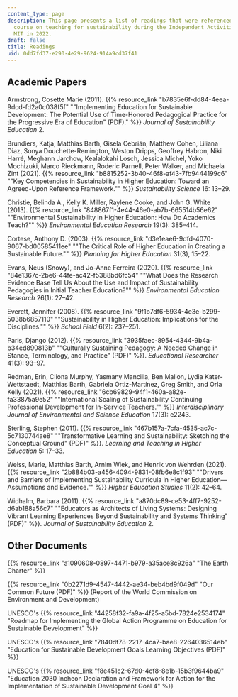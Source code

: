 ```yaml
---
content_type: page
description: This page presents a list of readings that were referenced during the
  course on teaching for sustainability during the Independent Activities Period at
  MIT in 2022.
draft: false
title: Readings
uid: 0dd7fd37-e290-4e29-9624-914a9cd37f41
---
```

## Academic Papers

Armstrong, Cosette Marie (2011). {{% resource_link "b7835e6f-dd84-4eea-9dcd-fd2a0c038f5f" "\"Implementing Education for Sustainable Development: The Potential Use of Time-Honored Pedagogical Practice for the Progressive Era of Education\" (PDF)." %}} *Journal of Sustainability Education* 2.

Brundiers, Katja, Matthias Barth, Gisela Cebrián, Matthew Cohen, Liliana Diaz, Sonya Douchette-Remington, Weston Dripps, Geoffrey Habron, Niki Harré, Meghann Jarchow, Kealalokahi Losch, Jessica Michel, Yoko Mochizuki, Marco Rieckmann, Roderic Parnell, Peter Walker, and Michaela Zint (2021). {{% resource_link "b8815252-3b40-46f8-af43-7fb9444199c6" "\"Key Competencies in Sustainability in Higher Education: Toward an Agreed-Upon Reference Framework.\"" %}} *Sustainability Science* 16: 13–29.

Christie, Belinda A., Kelly K. Miller, Raylene Cooke, and John G. White (2013). {{% resource_link "848867f1-4e44-46e0-ab7b-665514b56e62" "\"Environmental Sustainability in Higher Education: How Do Academics Teach?\"" %}} *Environmental Education Research* 19(3): 385–414.

Cortese, Anthony D. (2003). {{% resource_link "d3e1eae6-9dfd-4070-9067-bd00585411ee" "\"The Critical Role of Higher Education in Creating a Sustainable Future.\"" %}} *Planning for Higher Education* 31(3), 15–22.

Evans, Neus (Snowy), and Jo-Anne Ferreira (2020). {{% resource_link "84e1367c-2be6-44fe-ac42-f5388bd6fc54" "\"What Does the Research Evidence Base Tell Us About the Use and Impact of Sustainability Pedagogies in Initial Teacher Education?\"" %}} *Environmental Education Research* 26(1): 27–42.

Everett, Jennifer (2008). {{% resource_link "9f1b7df6-5934-4e3e-b299-5038b6857110" "\"Sustainability in Higher Education: Implications for the Disciplines.\"" %}} *School Field* 6(2): 237–251.

Paris, Django (2012). {{% resource_link "3935faec-8954-4344-9b4a-b34ed890813b" "\"Culturally Sustaining Pedagogy: A Needed Change in Stance, Terminology, and Practice\" (PDF)" %}}. *Educational Researcher* 41(3): 93–97.

Redman, Erin, Cliona Murphy, Yasmany Mancilla, Ben Mallon, Lydia Kater-Wettstaedt, Matthias Barth, Gabriela Ortiz-Martínez, Greg Smith, and Orla Kelly (2021). {{% resource_link "6cb69829-94f1-460a-a82e-fa33875a9e52" "\"International Scaling of Sustainability Continuing Professional Development for In-Service Teachers.\"" %}} *Interdisciplinary Journal of Environmental and Science Education* 17(3): e2243.

Sterling, Stephen (2011). {{% resource_link "467b157a-7cfa-4535-ac7c-5c7130744ae8" "\"Transformative Learning and Sustainability: Sketching the Conceptual Ground\" (PDF)" %}}. *Learning and Teaching in Higher Education* 5: 17–33.

Weiss, Marie, Matthias Barth, Arnim Wiek, and Henrik von Wehrden (2021). {{% resource_link "2b884b03-a456-4094-9831-08fb6e8c1f93" "\"Drivers and Barriers of Implementing Sustainability Curricula in Higher Education—Assumptions and Evidence.\"" %}} *Higher Education Studies* 11(2): 42–64.

Widhalm, Barbara (2011). {{% resource_link "a870dc89-ce53-4ff7-9252-d6ab188a56c7" "\"Educators as Architects of Living Systems: Designing Vibrant Learning Experiences Beyond Sustainability and Systems Thinking\" (PDF)" %}}. *Journal of Sustainability Education* 2.

## Other Documents

{{% resource_link "a1090608-0897-4471-b979-a35ace8c926a" "The Earth Charter" %}}

{{% resource_link "0b2271d9-4547-4442-ae34-beb4bd9f049d" "Our Common Future (PDF)" %}} (Report of the World Commission on Environment and Development)

UNESCO's {{% resource_link "44258f32-fa9a-4f25-a5bd-7824e2534174" "Roadmap for Implementing the Global Action Programme on Education for Sustainable Development" %}}

UNESCO's {{% resource_link "7840df78-2217-4ca7-bae8-2264036514eb" "Education for Sustainable Development Goals Learning Objectives (PDF)" %}}

UNESCO's {{% resource_link "f8e451c2-67d0-4cf8-8e1b-15b3f9644ba9" "Education 2030 Incheon Declaration and Framework for Action for the Implementation of Sustainable Development Goal 4" %}}